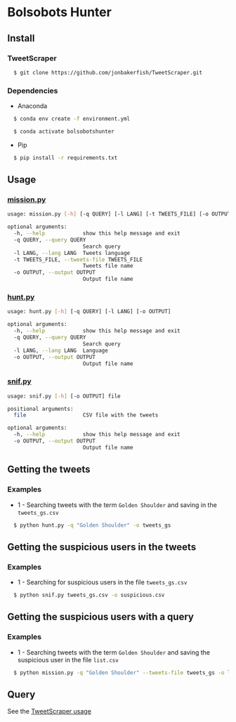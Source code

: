 # Bolsobots Hunter

## Install

### TweetScraper

```sh
  $ git clone https://github.com/jonbakerfish/TweetScraper.git
```

### Dependencies

- Anaconda

```sh
  $ conda env create -f environment.yml
```

```sh
  $ conda activate bolsobotshunter
```

- Pip

```sh
  $ pip install -r requirements.txt
```

## Usage

### [mission.py](./mission.py)

```sh
usage: mission.py [-h] [-q QUERY] [-l LANG] [-t TWEETS_FILE] [-o OUTPUT]

optional arguments:
  -h, --help            show this help message and exit
  -q QUERY, --query QUERY
                        Search query
  -l LANG, --lang LANG  Tweets language
  -t TWEETS_FILE, --tweets-file TWEETS_FILE
                        Tweets file name
  -o OUTPUT, --output OUTPUT
                        Output file name
```

### [hunt.py](./hunt.py)

```sh
usage: hunt.py [-h] [-q QUERY] [-l LANG] [-o OUTPUT]

optional arguments:
  -h, --help            show this help message and exit
  -q QUERY, --query QUERY
                        Search query
  -l LANG, --lang LANG  Language
  -o OUTPUT, --output OUTPUT
                        Output file name
```

### [snif.py](./snif.py)

```sh
usage: snif.py [-h] [-o OUTPUT] file

positional arguments:
  file                  CSV file with the tweets

optional arguments:
  -h, --help            show this help message and exit
  -o OUTPUT, --output OUTPUT
                        Output file name
```

## Getting the tweets

### Examples

- 1 - Searching tweets with the term `Golden Shoulder` and saving in the `tweets_gs.csv`

```sh
  $ python hunt.py -q "Golden Shoulder" -o tweets_gs
```

## Getting the suspicious users in the tweets

### Examples

- 1 - Searching for suspicious users in the file `tweets_gs.csv`

```sh
  $ python snif.py tweets_gs.csv -o suspicious.csv
```

## Getting the suspicious users with a query

### Examples

- 1 - Searching tweets with the term `Golden Shoulder` and saving the suspicious user in the file `list.csv`

```sh
  $ python mission.py -q "Golden Shoulder" --tweets-file tweets_gs -o list.csv
```

## Query

See the [TweetScraper usage](https://github.com/jonbakerfish/TweetScraper#usage)
